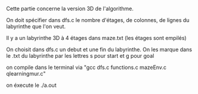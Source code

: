 Cette partie concerne la version 3D de l'algorithme.

On doit spécifier dans dfs.c le nombre d'étages, de colonnes, de lignes du labyrinthe que l'on veut.

Il y a un labyrinthe 3D à 4 étages dans maze.txt (les étages sont empilés)

On choisit dans dfs.c un debut et une fin du labyrinthe. On les marque dans le .txt du labyrinthe par les lettres s pour start et g pour goal

on compile dans le terminal via "gcc dfs.c functions.c mazeEnv.c qlearningmur.c"

on éxecute le ./a.out
